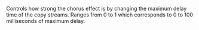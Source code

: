 Controls how strong the chorus effect is by changing the maximum delay
time of the copy streams. Ranges from 0 to 1 which corresponds to 0 to 100
milliseconds of maximum delay.